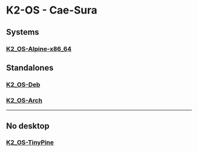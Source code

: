 # K2-OS - Cae-Sura

## Systems
### [K2_OS-Alpine-x86_64](https://github.com/h8d13/k2-alpine)

## Standalones
### [K2_OS-Deb](https://github.com/h8d13/k2-alpine/tree/master/standalone)

### [K2_OS-Arch](https://github.com/h8d13/KAES-ARCH)

---

## No desktop
### [K2_OS-TinyPine](https://github.com/h8d13/LKFS/)
